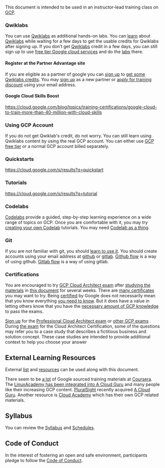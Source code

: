 
This document is intended to be used in an instructor-lead training class on [GCP](GCP-Learning).

### Qwiklabs

You can use [Qwiklabs](https://www.qwiklabs.com/) as additional hands-on labs.   You can [learn]( https://www.youtube.com/watch?v=ew-r46FmzSM&list=PLIivdWyY5sqKOsBSMDTF0M76nXeChgh5D  ) about [Qwiklabs](https://googlecourses.qwiklabs.com/) while waiting for a few days to get the usable credits for Qwiklabs after signing up. If you don’t get [Qwiklabs](https://www.qwiklabs.com/focuses/2794?catalog_rank=%7B%22rank%22%3A1%2C%22num_filters%22%3A0%2C%22has_search%22%3Atrue%7D&parent=catalog&search_id=7467708) credit in a few days, you can still sign up to use [free tier Google cloud services](https://cloud.google.com/free) and do the [labs]( https://www.youtube.com/user/yogaarsa/playlists  ) there.


#### Register at the Partner Advantage site

If you are eligible as a partner of google you can [sign up](https://www.partneradvantage.goog/GCPPRM/s/partneradvantageportallogin) to [get some Qwiklabs credits](https://edu.google.com/programs/credits/training). You may [sign up](https://inthecloud.withgoogle.com/partner-training/request-training-resources.html) as a new partner or [apply for training discount](https://inthecloud.withgoogle.com/training-discount/register.html) using your email address. 

#### Google Cloud Skills Boost

https://cloud.google.com/blog/topics/training-certifications/google-cloud-to-train-more-than-40-million-with-cloud-skills

### Using GCP Account

If you do not get Qwiklab's credit, do not worry. You can still learn using Qwiklabs content by using the real GCP account.  You can either use [GCP free tier](https://cloud.google.com/free) or a normal GCP account billed separately.

### Quickstarts

https://cloud.google.com/s/results?q=quickstart

### Tutorials

https://cloud.google.com/s/results?q=tutorial

### Codelabs

[Codelabs](https://codelabs.developers.google.com/) provide a guided, step-by-step learning experience on a wide range of topics on GCP.
Once you are comfortable with it, you may try [creating your own Codelab](https://medium.com/@zarinlo/publish-technical-tutorials-in-google-codelab-format-b07ef76972cd) tutorials. You may need [Codelab as a thing](https://github.com/zarinlo/tools).

### Git

If you are not familiar with git, you should [learn to use it]((https://www.youtube.com/watch?v=HVsySz-h9r4)). You should create accounts using your  email address at [github](https://www.youtube.com/watch?reload=9&v=w3jLJU7DT5E) or [gitlab](https://www.youtube.com/watch?v=7q9Y1Cv-ib0).
[Github flow](https://guides.github.com/introduction/flow/) is a way of using github.
[Gitlab flow](https://about.gitlab.com/blog/2014/09/29/gitlab-flow/) is a way of using gitlab.

### Certifications

You are encouraged to try [GCP Cloud Architect exam](https://cloud.google.com/certification/guides/professional-cloud-architect) after [studying the 
materials](https://cloud.google.com/certification/sample-questions/cloud-architect) in [this document](https://www.gcp-examquestions.com/category/gcp-practice-questions/) for several weeks.  There are [many certificates](https://cloud.google.com/certification) you may want to try.
Being [certified](https://cloud.google.com/blog/topics/training-certifications/learn-more-about-cloud-career-jump-start) by Google does not necessarily mean that you know everything [you need to know](https://github.com/ddneves/awesome-gcp-certifications). But it does have a value in letting others
know that you have the [necessary amount of GCP knowledge](https://www.examtopics.com/exams/google/) to pass the exams.



[Sign up]( https://cloud.google.com/certification/register  ) for the [Professional Cloud Architect exam](https://cloud.google.com/certification/guides/professional-cloud-architect) or [other GCP exams](https://www.youtube.com/watch?v=Kub0oH6TFKw) . During [the exam](https://www.youtube.com/watch?v=2Djgv5YTj1s) for the Cloud Architect Certification, some of the questions may refer you to a case study that describes a fictitious business and solution concept. These case studies are intended to provide additional context to help you choose your answer



## External Learning Resources

External [list](https://www.guru99.com/best-google-course.html) and [resources](https://medium.com/javarevisited/my-favorite-free-google-cloud-platform-gcp-professional-cloud-developer-certification-courses-856ef69a56bb) can be used along with this document. 

There seem to be [a lot](https://github.com/GoogleCloudPlatform/awesome-google-cloud) of Google sourced training materials at [Coursera](https://www.coursera.org/).
The [LinuxAcademy has been integrated into A Cloud Guru](https://acloudguru.com/) and many people like their increasing GCP content. [PluralSight](https://www.pluralsight.com/search?q=Gcp) recently acquired [A Cloud Guru](https://acloudguru.com/).
Another resource is [Cloud Academy](https://cloudacademy.com/) which has their own GCP related materials.

## Syllabus

You can review the [Syllabus](Syllabus) and [Schedules](Schedules).

## Code of Conduct

In the interest of fostering an open and safe environment, participants pledge to follow the [Code of Conduct](Code-of-Conduct).

<!--- https://www.gratisexam.com/google-certification/ -->
